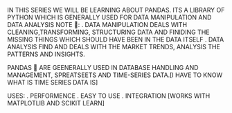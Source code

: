 IN THIS SERIES WE WILL BE LEARNING ABOUT PANDAS.
ITS A LIBRARY OF PYTHON WHICH IS GENERALLY USED FOR DATA MANIPULATION AND DATA ANALYSIS
NOTE 📝:
   . DATA MANIPULATION DEALS WITH CLEANING,TRANSFORMING, STRUCTURING DATA AND FINIDING THE MISSING THINGS WHICH SHOULD HAVE BEEN IN THE DATA ITSELF
   . DATA ANALYSIS FIND AND DEALS WITH THE MARKET TRENDS, ANALYSIS THE PATTERNS AND INSIGHTS.

   PANDAS 🐼 ARE GEENERALLY USED IN DATABASE HANDLING AND MANAGEMENT, SPREATSEETS AND TIME-SERIES DATA.[I HAVE TO KNOW WHAT IS TIME SERIES DATA IS]

USES:
 . PERFORMENCE
 . EASY TO USE
 . INTEGRATION [WORKS WITH MATPLOTLIB AND SCIKIT LEARN]
